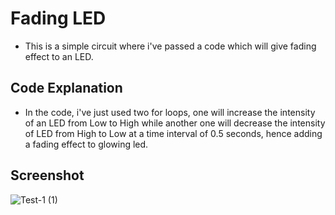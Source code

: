 # Fading LED

* This is a simple circuit where i've passed a code which will give fading effect to an LED.

## Code Explanation
 
 * In the code, i've just used two for loops, one will increase the intensity of an LED from Low to High while another one will decrease the intensity of LED from High 
 to Low at a time interval of 0.5 seconds, hence adding a fading effect to glowing led.

## Screenshot

![Test-1 (1)](https://user-images.githubusercontent.com/58645688/137731944-fe98f0d7-887f-498a-8d9f-29e32df183b2.png)
